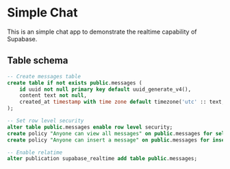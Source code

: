# Simple Chat

This is an simple chat app to demonstrate the realtime capability of Supabase. 

## Table schema

```sql
-- Create messages table
create table if not exists public.messages (
    id uuid not null primary key default uuid_generate_v4(),
    content text not null,
    created_at timestamp with time zone default timezone('utc' :: text, now()) not null
);

-- Set row level security
alter table public.messages enable row level security;
create policy "Anyone can view all messages" on public.messages for select using (true);
create policy "Anyone can insert a message" on public.messages for insert with check (true);

-- Enable relatime
alter publication supabase_realtime add table public.messages;
```